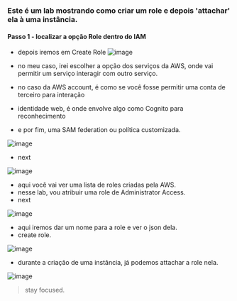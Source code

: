 ### Este é um lab mostrando como criar um role e depois 'attachar' ela à uma instância.


#### Passo 1 - localizar a opção Role dentro do IAM
- depois iremos em Create Role
![image](https://github.com/user-attachments/assets/9ad57ced-bcc1-435e-bb6d-4782ab0f5e64)

- no meu caso, irei escolher a opção dos serviços da AWS, onde vai permitir um serviço interagir com outro serviço.
- no caso da AWS account, é como se você fosse permitir uma conta de terceiro para interação
- identidade web, é onde envolve algo como Cognito para reconhecimento
- e por fim, uma  SAM federation ou política customizada.

![image](https://github.com/user-attachments/assets/fd164a9d-9a26-4cc1-a48a-4c8c57c87e4e)

- next

![image](https://github.com/user-attachments/assets/01a97df2-8ff2-4c2e-820c-dce35419cb0a)

- aqui você vai ver uma lista de roles criadas pela AWS.
- nesse lab, vou atribuir uma role de Administrator Access.
- next

![image](https://github.com/user-attachments/assets/4ba66c4e-d528-4e5a-8c37-6c37ec92efc1)

- aqui iremos dar um nome para a role e ver o json dela.
- create role.

![image](https://github.com/user-attachments/assets/c33d9601-5333-4ed9-8986-4648c9e0984b)

- durante a criação de uma instância, já podemos attachar a role nela.

![image](https://github.com/user-attachments/assets/dcc78165-02a2-4f74-8ff3-805ac90ad221)

> stay focused.




